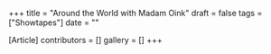 +++
title = "Around the World with Madam Oink"
draft = false
tags = ["Showtapes"]
date = ""

[Article]
contributors = []
gallery = []
+++